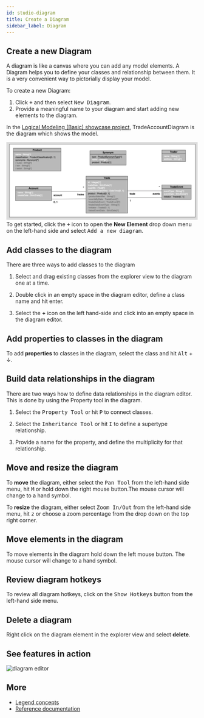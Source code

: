```yaml
---
id: studio-diagram
title: Create a Diagram
sidebar_label: Diagram
---
```


## Create a new Diagram

A diagram is like a canvas where you can add any model elements. A Diagram helps you to define your classes and relationship between them.
It is a very convenient way to pictorially display your model.  

To create a new Diagram:

1. Click <kbd>+</kbd> and then select <kbd>New Diagram</kbd>.
2. Provide a meaningful name to your diagram and start adding new elements to the diagram.   

In the [Logical Modeling (Basic) showcase project](../showcases/showcase-projects.md/#logical-modeling-basic), TradeAccountDiagram is the diagram which shows the model.

![Product Account Trade Model Diagram](../assets/trade-account-diagram.png)
To get started, click the <kbd>+</kbd> icon to open the **New Element** drop down menu on the left-hand side and select <kbd>Add a new diagram</kbd>.

## Add classes to the diagram

There are three ways to add classes to the diagram

1. Select and drag existing classes from the explorer view to the diagram one at a time.

2. Double click in an empty space in the diagram editor, define a class name and hit enter.

3. Select the **+** icon on the left hand-side and click into an empty space in the diagram editor.

## Add properties to classes in the diagram

To add **properties** to classes in the diagram, select the class and hit <kbd>Alt</kbd> + &darr;.

## Build data relationships in the diagram

There are two ways how to define data relationships in the diagram editor. This is done by using the Property tool in the diagram.

1. Select the <kbd>Property Tool</kbd>  or hit <kbd>P</kbd> to connect classes.

2. Select the <kbd>Inheritance Tool</kbd> or hit <kbd>I</kbd> to define a supertype relationship.

3. Provide a name for the property, and define the multiplicity for that relationship. 
 

## Move and resize the diagram

To **move** the diagram, either select the <kbd>Pan Tool</kbd> from the left-hand side menu, hit <kbd>M</kbd> or hold down the right mouse button.The mouse cursor will change to a hand symbol.

To **resize** the diagram, either select <kbd>Zoom In/Out</kbd> from the left-hand side menu, hit <kbd>z</kbd> or choose a zoom percentage from the drop down on the top right corner.

## Move elements in the diagram

To move elements in the diagram hold down the left mouse button. The mouse cursor will change to a hand symbol.

## Review diagram hotkeys

To review all diagram hotkeys, click on the <kbd>Show Hotkeys</kbd> button from the left-hand side menu.

## Delete a diagram

Right click on the diagram element in the explorer view and select **delete**.

## See features in action

![diagram editor](../assets/diagram-editor.gif)

## More
- [Legend concepts](../concepts/legend-concepts)
- [Reference documentation](../reference/legend-language)